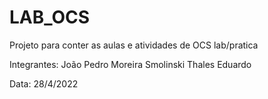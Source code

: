 # LAB_OCS
Projeto para conter as aulas e atividades de OCS lab/pratica

Integrantes:
  João Pedro Moreira Smolinski
  Thales Eduardo

Data: 28/4/2022
